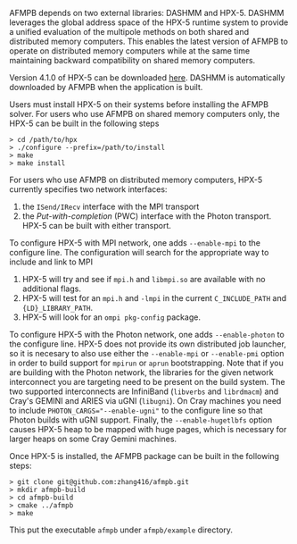 AFMPB depends on two external libraries: DASHMM and HPX-5. DASHMM leverages 
the global address space of the HPX-5 runtime system to provide a unified
evaluation of the multipole methods on both shared and distributed memory computers. 
This enables the latest version of AFMPB to operate on distributed memory 
computers while at the same time maintaining backward compatibility on shared
memory computers. 

Version 4.1.0 of HPX-5 can be downloaded [here](https://hpx.crest.iu.edu/download). DASHMM is 
automatically downloaded by AFMPB when the application is built. 

Users must install HPX-5 on their systems before installing the AFMPB solver. For users
who use AFMPB on shared memory computers only, the HPX-5 can be built in the following
steps 
```
> cd /path/to/hpx
> ./configure --prefix=/path/to/install
> make
> make install
```
For users who use AFMPB on distributed memory computers, HPX-5 currently specifies two 
network interfaces: 
1. the `ISend/IRecv` interface with the MPI transport
2. the _Put-with-completion_ (PWC) interface with the Photon transport. 
HPX-5 can be built with either transport. 

To configure HPX-5 with MPI network, one adds `--enable-mpi` to the configure line. 
The configuration will search for the appropriate way to include and link to MPI 
1. HPX-5 will try and see if `mpi.h` and `libmpi.so` are available with no additional flags. 
2. HPX-5 will test for an `mpi.h` and `-lmpi` in the current `C_INCLUDE_PATH` and `{LD}_LIBRARY_PATH`. 
3. HPX-5 will look for an `ompi pkg-config` package. 

To configure HPX-5 with the Photon network, one adds `--enable-photon` to the 
configure line. HPX-5 does not provide its own distributed job launcher, so it is necesary
to also use either the `--enable-mpi` or `--enable-pmi` option in order to build support
for `mpirun` or `aprun` bootstrapping. Note that if you are building with the Photon network, 
the libraries for the given network interconnect you are targeting need to be present
on the build system. The two supported interconnects are InfiniBand (`libverbs` and `librdmacm`)
and Cray's GEMINI and ARIES via uGNI (`libugni`). On Cray machines you need to include
`PHOTON_CARGS="--enable-ugni"` to the configure line so that Photon builds with uGNI support. 
Finally, the `--enable-hugetlbfs` option causes HPX-5 heap to be mapped with huge pages, 
which is necessary for larger heaps on some Cray Gemini machines. 

Once HPX-5 is installed, the AFMPB package can be built in the following steps:
```
> git clone git@github.com:zhang416/afmpb.git
> mkdir afmpb-build
> cd afmpb-build
> cmake ../afmpb 
> make 
```
This put the executable `afmpb` under `afmpb/example` directory. 
